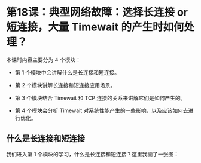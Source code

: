# 第18课：典型网络故障：选择长连接 or 短连接，大量 Timewait 的产生时如何处理？

本课时内容主要分为 4 个模块：

* 第 1 个模块中会讲解什么是长连接和短连接。

* 第 2 个模块讲解长连接和短连接应用场景。

* 第 3 个模块结合 Timewait 和 TCP 连接的关系来讲解它们是如何产生的。

* 第 4 个模块会分析 Timewait 对系统性能产生的一些影响，以及应该如何去进行优化。


## 什么是长连接和短连接

我们进入第 1 个模块的学习，什么是长连接和短连接？这里我画了一张图：

